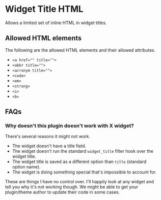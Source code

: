 # Widget Title HTML

Allows a limited set of inline HTML in widget titles.

## Allowed HTML elements

The following are the allowed HTML elements and their allowed attributes.

* `<a href="" title="">`
* `<abbr title="">`
* `<acronym title="">`
* `<code>`
* `<em>`
* `<strong>`
* `<i>`
* `<b>`

## FAQs

### Why doesn't this plugin doesn't work with X widget?

There's several reasons it might not work.

* The widget doesn't have a title field.
* The widget doesn't run the standard `widget_title` filter hook over the widget title.
* The widget title is saved as a different option than `title` (standard option name).
* The widget is doing something special that's impossible to account for.

These are things I have no control over.  I'll happily look at any widget and tell you why it's not working though.  We might be able to get your plugin/theme author to update their code in some cases.